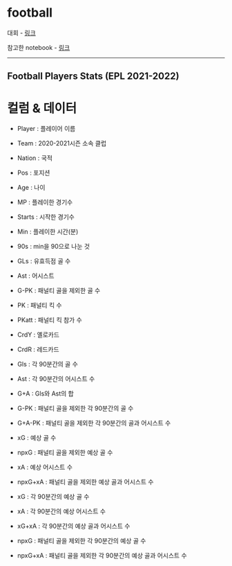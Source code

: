 # football

대회 - [링크](https://www.kaggle.com/datasets/omkargowda/football-players-stats-premier-league-20212022)

참고한 notebook - [링크](https://www.kaggle.com/code/jus9298/cristiano-ronaldo-goals-eda-analy-ac3af6/edit)

___

## Football Players Stats (EPL 2021-2022)

# 컬럼 & 데이터

 * Player : 플레이어 이름
 
 * Team : 2020-2021시즌 소속 클럽
 
 * Nation : 국적
 
 * Pos : 포지션
 
 * Age : 나이
 
 * MP : 플레이한 경기수
 
 * Starts : 시작한 경기수
 
 * Min : 플레이한 시간(분)
 
 * 90s : min을 90으로 나눈 것
 
 * GLs : 유효득점 골 수
 
 * Ast : 어시스트
 
 * G-PK : 패널티 골을 제외한 골 수
 
 * PK : 패널티 킥 수
 
 * PKatt : 패널티 킥 참가 수
 
 * CrdY : 옐로카드 
 
 * CrdR : 레드카드
 
 * Gls : 각 90분간의 골 수
 
 * Ast : 각 90분간의 어시스트 수
 
 * G+A : Gls와 Ast의 합
 
 * G-PK : 패널티 골을 제외한 각 90분간의 골 수
 
 * G+A-PK : 패널티 골을 제외한 각 90분간의 골과 어시스트 수
 
 * xG : 예상 골 수
 
 * npxG : 패널티 골을 제외한 예상 골 수
 
 * xA : 예상 어시스트 수
 
 * npxG+xA : 패널티 골을 제외한 예상 골과 어시스트 수
 
 * xG : 각 90분간의 예상 골 수
 
 * xA : 각 90분간의 예상 어시스트 수
 
 * xG+xA : 각 90분간의 예상 골과 어시스트 수
 
 * npxG : 패널티 골을 제외한 각 90분간의 예상 골 수
 
 * npxG+xA : 패널티 골을 제외한 각 90분간의 예상 골과 어시스트 수
 
 
 
 
 
 
 
 
 
 
 
 
 
 
 
